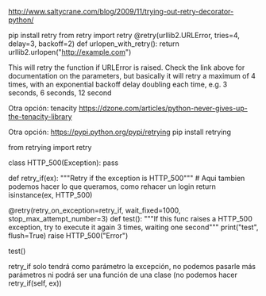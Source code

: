 http://www.saltycrane.com/blog/2009/11/trying-out-retry-decorator-python/

pip install retry
from retry import retry
@retry(urllib2.URLError, tries=4, delay=3, backoff=2)
def urlopen_with_retry():
    return urllib2.urlopen("http://example.com")

This will retry the function if URLError is raised. Check the link above for documentation on the parameters, but basically it will retry a maximum of 4 times, with an exponential backoff delay doubling each time, e.g. 3 seconds, 6 seconds, 12 second


Otra opción: tenacity
https://dzone.com/articles/python-never-gives-up-the-tenacity-library


Otra opción:
https://pypi.python.org/pypi/retrying
pip install retrying

from retrying import retry

class HTTP_500(Exception):
    pass

def retry_if(ex):
    """Retry if the exception is HTTP_500"""
    # Aqui tambien podemos hacer lo que queramos, como rehacer un login
    return isinstance(ex, HTTP_500)

@retry(retry_on_exception=retry_if, wait_fixed=1000, stop_max_attempt_number=3)
def test():
    """If this func raises a HTTP_500 exception, try to execute it again 3 times, waiting one second"""
    print("test", flush=True)
    raise HTTP_500("Error")

test()


retry_if solo tendrá como parámetro la excepción, no podemos pasarle más parámetros ni podrá ser una función de una clase (no podemos hacer retry_if(self, ex))

